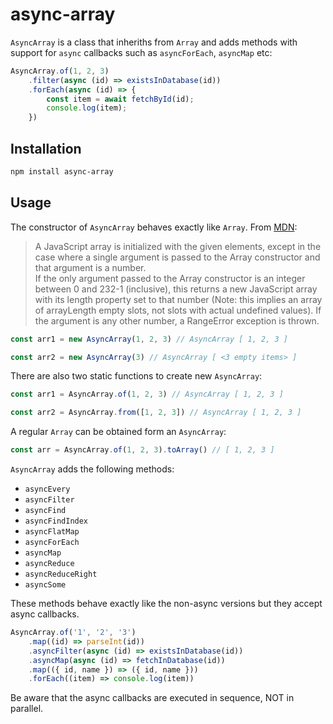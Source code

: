 # async-array
`AsyncArray` is a class that inheriths from `Array` and adds methods with support for `async` callbacks such as 
`asyncForEach`, `asyncMap` etc:

```js
AsyncArray.of(1, 2, 3)
    .filter(async (id) => existsInDatabase(id))
    .forEach(async (id) => {
        const item = await fetchById(id);
        console.log(item);
    })
```

## Installation
```bash
npm install async-array
```

## Usage
The constructor of `AsyncArray` behaves exactly like `Array`. From [MDN](https://developer.mozilla.org/en-US/docs/Web/JavaScript/Reference/Global_Objects/Array):
> A JavaScript array is initialized with the given elements, except in the case where a single argument is passed to the Array constructor and that argument is a number.  
> If the only argument passed to the Array constructor is an integer between 0 and 232-1 (inclusive), this returns a new JavaScript array with its length property set to that number (Note: this implies an array of arrayLength empty slots, not slots with actual undefined values). If the argument is any other number, a RangeError exception is thrown.

```js
const arr1 = new AsyncArray(1, 2, 3) // AsyncArray [ 1, 2, 3 ]

const arr2 = new AsyncArray(3) // AsyncArray [ <3 empty items> ]
```

There are also two static functions to create new `AsyncArray`:
```js
const arr1 = AsyncArray.of(1, 2, 3) // AsyncArray [ 1, 2, 3 ]

const arr2 = AsyncArray.from([1, 2, 3]) // AsyncArray [ 1, 2, 3 ]
```

A regular `Array` can be obtained form an `AsyncArray`:
```js
const arr = AsyncArray.of(1, 2, 3).toArray() // [ 1, 2, 3 ]
``` 

`AsyncArray` adds the following methods:
- `asyncEvery`
- `asyncFilter`
- `asyncFind`
- `asyncFindIndex`
- `asyncFlatMap`
- `asyncForEach`
- `asyncMap`
- `asyncReduce`
- `asyncReduceRight`
- `asyncSome`

These methods behave exactly like the non-async versions but they accept async callbacks.

```js
AsyncArray.of('1', '2', '3')
    .map((id) => parseInt(id))
    .asyncFilter(async (id) => existsInDatabase(id))
    .asyncMap(async (id) => fetchInDatabase(id))
    .map(({ id, name }) => ({ id, name }))
    .forEach((item) => console.log(item))
```

Be aware that the async callbacks are executed in sequence, NOT in parallel.
